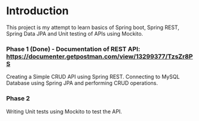 # Introduction

This project is my attempt to learn basics of Spring boot, Spring REST, Spring Data JPA and Unit testing of APIs using Mockito. 

### Phase 1 (Done) - Documentation of REST API: https://documenter.getpostman.com/view/13299377/TzsZr8PS
Creating a Simple CRUD API using Spring REST. 
Connecting to MySQL Database using Spring JPA and performing CRUD operations. 

### Phase 2
Writing Unit tests using Mockito to test the API. 
